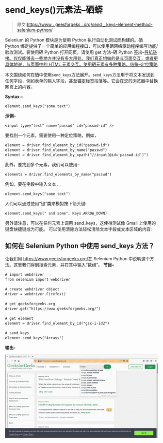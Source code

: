 # send_keys()元素法–硒蟒

> 原文:[https://www . geesforgeks . org/send _ keys-element-method-selenium-python/](https://www.geeksforgeeks.org/send_keys-element-method-selenium-python/)

Selenium 的 Python 模块是为使用 Python 执行自动化测试而构建的。硒 Python 绑定提供了一个简单的应用编程接口，可以使用硒网络驱动程序编写功能/验收测试。要使用硒 Python 打开网页，请使用 get 方法-硒 Python 签出–[导航链接。仅仅能够去一些地方并没有多大用处。我们真正想做的是与页面交互，或者更具体地说，与页面中的 HTML 元素交互。使用硒元素有多种策略，结账–](https://www.geeksforgeeks.org/navigating-links-using-get-method-selenium-python/)[定位策略](https://www.geeksforgeeks.org/locator-strategies-selenium-python/)

本文围绕如何在硒中使用`send_keys`方法展开。`send_keys`方法用于将文本发送到任何字段，例如表单的输入字段，甚至锚定标签段落等。它会在您的浏览器中替换网页上的内容。

**Syntax –**

```
element.send_keys("some text")
```

**示例–**

```
<input type="text" name="passwd" id="passwd-id" />
```

要找到一个元素，需要使用一种定位策略，例如，

```
element = driver.find_element_by_id("passwd-id")
element = driver.find_element_by_name("passwd")
element = driver.find_element_by_xpath("//input[@id='passwd-id']")
```

此外，要找到多个元素，我们可以使用–

```
elements = driver.find_elements_by_name("passwd")
```

例如，要在字段中输入文本，

```
element.send_keys("some text")
```

人们可以通过使用“键”类来模拟按下箭头键:

```
element.send_keys(" and some", Keys.ARROW_DOWN)
```

另外请注意，可以在任何元素上调用 send_keys，这使得测试像 Gmail 上使用的键盘快捷键成为可能。
可以使用清除方法轻松清除文本字段或文本区域的内容:

## 如何在 Selenium Python 中使用 send_keys 方法？

让我们用 https://www.geeksforgeeks.org/在 Selenium Python 中说明这个方法。这里我们得到搜索元素，并在其中输入“数组”。
**节目–**

```
# import webdriver
from selenium import webdriver

# create webdriver object
driver = webdriver.Firefox()

# get geeksforgeeks.org
driver.get("https://www.geeksforgeeks.org/")

# get element 
element = driver.find_element_by_id("gsc-i-id2")

# send keys 
element.send_keys("Arrays")
```

**输出-**

![Interacting-with-Webpage-Selenium-Python](img/f064e7f56f429846a660c5a31e94c214.png)